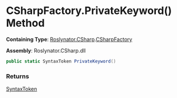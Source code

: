 # CSharpFactory\.PrivateKeyword\(\) Method

**Containing Type**: [Roslynator.CSharp](../../README.md)\.[CSharpFactory](../README.md)

**Assembly**: Roslynator\.CSharp\.dll

```csharp
public static SyntaxToken PrivateKeyword()
```

### Returns

[SyntaxToken](https://docs.microsoft.com/en-us/dotnet/api/microsoft.codeanalysis.syntaxtoken)

